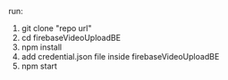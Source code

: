 run:

1. git clone "repo url"
2. cd firebaseVideoUploadBE
3. npm install
4. add credential.json file inside firebaseVideoUploadBE
5. npm start

